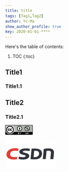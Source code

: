 ```yaml
---
title: title
tags: [Tag1,Tag2]
author: Yc-Ma
show_author_profile: true
key: 2020-01-01-****
---
```


Here's the table of contents:
1. TOC
{:toc}

## Title1

### Title1.1

## Title2

### Title2.1

![TeXt Theme](https://raw.githubusercontent.com/crazyyanchao/blog/master/images/Attribution-NonCommercial-4.0-International.png)

![CSDN](https://raw.githubusercontent.com/crazyyanchao/blog/master/images/csdn-logo.png)

